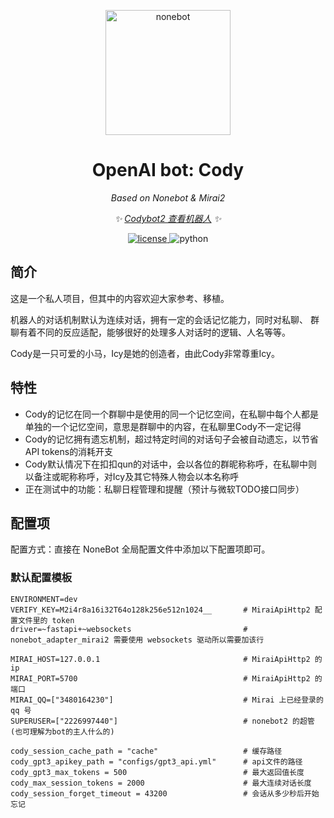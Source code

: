 <!-- markdownlint-disable MD033 MD036 MD041 -->

<p align="center">
  <a href="https://v2.nonebot.dev/"><img src="https://v2.nonebot.dev/logo.png" width="200" height="200" alt="nonebot"></a>
</p>

<div align="center">

# OpenAI bot: Cody

*Based on Nonebot & Mirai2*

_✨ [Codybot2 查看机器人](https://github.com/i2cy/CodyBot2) ✨_

</div>

<p align="center">
  <a href="https://github.com/i2cy/CodyBot2/master/LICENSE">
    <img src="https://img.shields.io/github/license/i2cy/CodyBot2.svg" alt="license">
  </a>
  <img src="https://img.shields.io/badge/python-3.8+-blue.svg" alt="python">
</p>

## 简介
这是一个私人项目，但其中的内容欢迎大家参考、移植。

机器人的对话机制默认为连续对话，拥有一定的会话记忆能力，同时对私聊、
群聊有着不同的反应适配，能够很好的处理多人对话时的逻辑、人名等等。

Cody是一只可爱的小马，Icy是她的创造者，由此Cody非常尊重Icy。

## 特性
 - Cody的记忆在同一个群聊中是使用的同一个记忆空间，在私聊中每个人都是
   单独的一个记忆空间，意思是群聊中的内容，在私聊里Cody不一定记得
 - Cody的记忆拥有遗忘机制，超过特定时间的对话句子会被自动遗忘，以节省
   API tokens的消耗开支
 - Cody默认情况下在扣扣qun的对话中，会以各位的群昵称称呼，在私聊中则
   以备注或昵称称呼，对Icy及其它特殊人物会以本名称呼
 - 正在测试中的功能：私聊日程管理和提醒（预计与微软TODO接口同步）

## 配置项

配置方式：直接在 NoneBot 全局配置文件中添加以下配置项即可。

### 默认配置模板
    ENVIRONMENT=dev
    VERIFY_KEY=M2i4r8a16i32T64o128k256e512n1024__       # MiraiApiHttp2 配置文件里的 token
    driver=~fastapi+~websockets                         # nonebot_adapter_mirai2 需要使用 websockets 驱动所以需要加该行
    
    MIRAI_HOST=127.0.0.1                                # MiraiApiHttp2 的 ip
    MIRAI_PORT=5700                                     # MiraiApiHttp2 的端口
    MIRAI_QQ=["3480164230"]                             # Mirai 上已经登录的 qq 号
    SUPERUSER=["2226997440"]                            # nonebot2 的超管(也可理解为bot的主人什么的)
      
    cody_session_cache_path = "cache"                   # 缓存路径
    cody_gpt3_apikey_path = "configs/gpt3_api.yml"      # api文件的路径
    cody_gpt3_max_tokens = 500                          # 最大返回值长度
    cody_max_session_tokens = 2000                      # 最大连续对话长度
    cody_session_forget_timeout = 43200                 # 会话从多少秒后开始忘记

